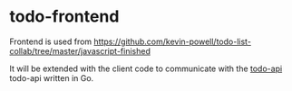 # todo-frontend

Frontend is used from https://github.com/kevin-powell/todo-list-collab/tree/master/javascript-finished 

It will be extended with the client code to communicate with the [todo-api](https://github.com/ohlmeier/todo-api) todo-api written in Go.